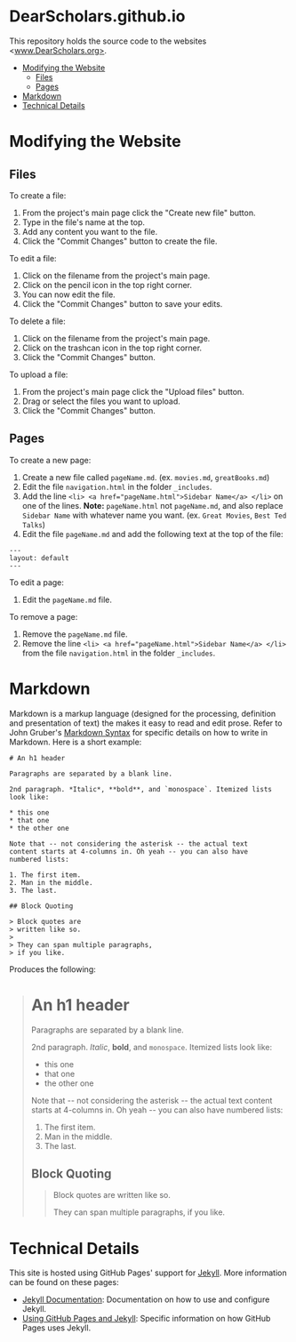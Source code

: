 # DearScholars.github.io

This repository holds the source code to the websites <www.DearScholars.org>.

- [Modifying the Website](#modifying-the-website)
  - [Files](#files)
  - [Pages](#pages)
- [Markdown](#markdown)
- [Technical Details](#technical-details)

# Modifying the Website

## Files

To create a file:

1. From the project's main page click the "Create new file" button.
2. Type in the file's name at the top.
3. Add any content you want to the file.
4. Click the "Commit Changes" button to create the file.

To edit a file:

1. Click on the filename from the project's main page.
2. Click on the pencil icon in the top right corner.
3. You can now edit the file.
4. Click the "Commit Changes" button to save your edits.

To delete a file:

1. Click on the filename from the project's main page.
2. Click on the trashcan icon in the top right corner.
3. Click the "Commit Changes" button.

To upload a file:

1. From the project's main page click the "Upload files" button.
2. Drag or select the files you want to upload.
3. Click the "Commit Changes" button.

## Pages

To create a new page:

1. Create a new file called `pageName.md`. (ex. `movies.md`, `greatBooks.md`)
2. Edit the file `navigation.html` in the folder `_includes`.
3. Add the line `<li> <a href="pageName.html">Sidebar Name</a> </li>` on one of the lines.
   **Note:** `pageName.html` not `pageName.md`, and also replace `Sidebar Name` with whatever name you want. (ex. `Great Movies`, `Best Ted Talks`)
4. Edit the file `pageName.md` and add the following text at the top of the file:
```
---
layout: default
---
```

To edit a page:

1. Edit the `pageName.md` file.

To remove a page:

1. Remove the `pageName.md` file.
2. Remove the line `<li> <a href="pageName.html">Sidebar Name</a> </li>` from the file `navigation.html` in the folder `_includes`.

# Markdown

Markdown is a markup language (designed for the processing, definition and presentation of text) the makes it easy to read and edit prose.
Refer to John Gruber's [Markdown Syntax](https://daringfireball.net/projects/markdown/syntax) for specific details on how to write in Markdown.
Here is a short example:

```
# An h1 header

Paragraphs are separated by a blank line.

2nd paragraph. *Italic*, **bold**, and `monospace`. Itemized lists
look like:

* this one
* that one
* the other one

Note that -- not considering the asterisk -- the actual text
content starts at 4-columns in. Oh yeah -- you can also have
numbered lists:

1. The first item.
2. Man in the middle.
3. The last.

## Block Quoting 

> Block quotes are
> written like so.
>
> They can span multiple paragraphs,
> if you like.
```

Produces the following:

> # An h1 header
> 
> Paragraphs are separated by a blank line.
> 
> 2nd paragraph. *Italic*, **bold**, and `monospace`. Itemized lists
> look like:
> 
> * this one
> * that one
> * the other one
> 
> Note that -- not considering the asterisk -- the actual text
> content starts at 4-columns in. Oh yeah -- you can also have
> numbered lists:
> 
> 1. The first item.
> 2. Man in the middle.
> 3. The last.
> 
> ## Block Quoting 
> 
> > Block quotes are
> > written like so.
> >
> > They can span multiple paragraphs,
> > if you like.

# Technical Details

This site is hosted using GitHub Pages' support for [Jekyll](https://jekyllrb.com/).
More information can be found on these pages:

- [Jekyll Documentation](https://jekyllrb.com/docs/home/): Documentation on how to use and configure Jekyll.
- [Using GitHub Pages and Jekyll](https://help.github.com/articles/using-jekyll-as-a-static-site-generator-with-github-pages/): Specific information on how GitHub Pages uses Jekyll.
